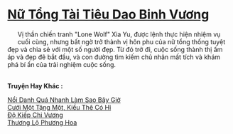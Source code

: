 <a href="https://truyentiki.com/nu-tong-tai-tieu-dao-binh-vuong.33745/" title="Nữ Tổng Tài Tiêu Dao Binh Vương"><h1>Nữ Tổng Tài Tiêu Dao Binh Vương</h1></a><div style="display:table"><img align="right" style="float: left; padding: 10px;" src="https://truyentiki.com/images/story/200x260/33745.jpg" alt="">Vị thần chiến tranh "Lone Wolf" Xia Yu, được lệnh thực hiện nhiệm vụ cuối cùng, nhưng bất ngờ trở thành vị hôn phu của nữ tổng thống tuyệt đẹp và chia sẻ với một số người đẹp. Từ đó trở đi, cuộc sống thành thị ấm áp và đẹp đẽ bắt đầu, và con đường tìm kiếm chủ nhân mất tích và khám phá bí ẩn của trải nghiệm cuộc sống.</div><p><br><b>Truyện Hay Khác :</b></p><a href="https://truyentiki.com/noi-danh-qua-nhanh-lam-sao-bay-gio.33744/" alt="Nổi Danh Quá Nhanh Làm Sao Bây Giờ">Nổi Danh Quá Nhanh Làm Sao Bây Giờ</a><br/><a href="https://github.com/nownovels/top500/tree/master/truyenhay/33887/" alt="Cưới Một Tặng Một, Kiều Thê Có Hỉ">Cưới Một Tặng Một, Kiều Thê Có Hỉ</a><br/><a href="https://github.com/nownovels/top500/tree/master/truyenhay/33908/" alt="Độ Kiếp Chi Vương">Độ Kiếp Chi Vương</a><br/><a href="https://github.com/nownovels/top500/tree/master/truyenhay/33788/" alt="Thương Lộ Phương Hoa">Thương Lộ Phương Hoa</a><br/>